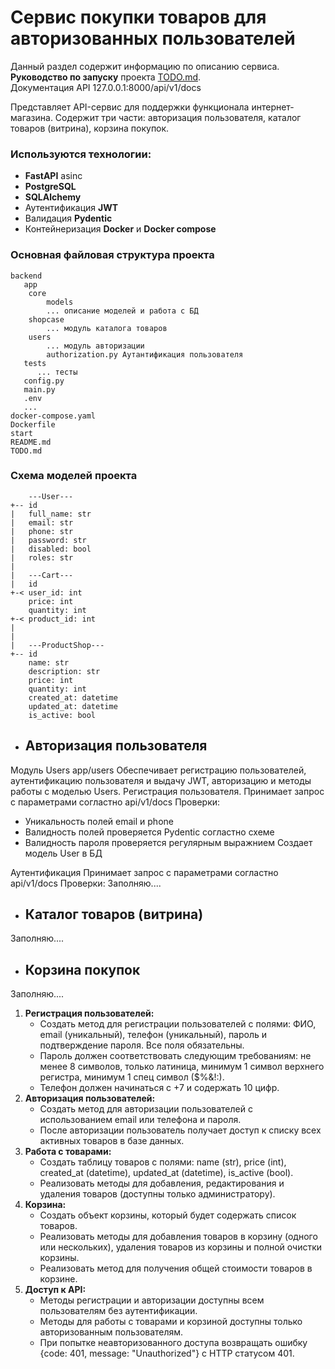 # Сервис покупки товаров для авторизованных пользователей
Данный раздел содержит информацию по описанию сервиса.\
**Руководство по запуску** проекта  [TODO.md](./TODO.md).\
Документация API 127.0.0.1:8000/api/v1/docs

Представляет API-сервис для поддержки функционала интернет-магазина. 
Содержит три части: 
авторизация пользователя, каталог товаров (витрина), корзина покупок.

### Используются технологии:

- **FastAPI** asinc
- **PostgreSQL**
- **SQLAlchemy**
- Аутентификация **JWT**
- Валидация **Pydentic**
- Контейнеризация **Docker** и **Docker compose**

### Основная файловая структура проекта
```
backend
   app
	core
	    models
		... описание моделей и работа с БД
	shopcase
		... модуль каталога товаров
	users
		... модуль авторизации
		authorization.py Аутантификация пользователя
   tests
      ... тесты
   config.py
   main.py
   .env
   ...
docker-compose.yaml
Dockerfile
start
README.md
TODO.md
```

### Схема моделей проекта
```
    ---User---
+-- id
|   full_name: str
|   email: str
|   phone: str
|   password: str
|   disabled: bool
|   roles: str
|
|   ---Cart---
|   id
+-< user_id: int
    price: int
    quantity: int
+-< product_id: int
|  
|
|   ---ProductShop---
+-- id
    name: str
    description: str
    price: int
    quantity: int
    created_at: datetime
    updated_at: datetime
    is_active: bool
```


- ## Авторизация пользователя
Модуль Users app/users
Обеспечивает регистрацию пользователей, аутентификацию пользователя и выдачу JWT, авторизацию и методы работы с моделью Users.
Регистрация пользователя. 
Принимает запрос с параметрами согластно api/v1/docs
Проверки:
- Уникальность полей email и phone
- Валидность полей проверяется Pydentic согластно схеме
- Валидность пароля проверяется регулярным выражнием
Создает модель User в БД


Аутентификация
Принимает запрос с параметрами согластно api/v1/docs
Проверки:
Заполняю....

- ## Каталог товаров (витрина)
Заполняю....

- ## Корзина покупок
Заполняю....



1. **Регистрация пользователей:** 
   - Создать метод для регистрации пользователей с полями: ФИО, email (уникальный), телефон (уникальный), пароль и подтверждение пароля. Все поля обязательны.
   - Пароль должен соответствовать следующим требованиям: не менее 8 символов, только латиница, минимум 1 символ верхнего регистра, минимум 1 спец символ ($%&!:).
   - Телефон должен начинаться с +7 и содержать 10 цифр.
2. **Авторизация пользователей:** 
   - Создать метод для авторизации пользователей с использованием email или телефона и пароля.
   - После авторизации пользователь получает доступ к списку всех активных товаров в базе данных.
3. **Работа с товарами:** 
   - Создать таблицу товаров с полями: name (str), price (int), created_at (datetime), updated_at (datetime), is_active (bool).
   - Реализовать методы для добавления, редактирования и удаления товаров (доступны только администратору).
4. **Корзина:** 
   - Создать объект корзины, который будет содержать список товаров.
   - Реализовать методы для добавления товаров в корзину (одного или нескольких), удаления товаров из корзины и полной очистки корзины.
   - Реализовать метод для получения общей стоимости товаров в корзине.
5. **Доступ к API:** 
   - Методы регистрации и авторизации доступны всем пользователям без аутентификации.
   - Методы для работы с товарами и корзиной доступны только авторизованным пользователям.
   - При попытке неавторизованного доступа возвращать ошибку {code: 401, message: "Unauthorized"} с HTTP статусом 401.

 





   
